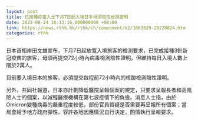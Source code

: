 ```yaml
---
layout: post
title: 已接種疫苗人士下月7日起入境日本毋須陰性檢測證明
date: 2022-08-24 16:13:16.000000000 +08:00
link: https://news.rthk.hk/rthk/ch/component/k2/1663829-20220824.htm
categories: rthk
---
```


日本首相岸田文雄宣布，下月7日起放寬入境旅客的檢測要求，已完成接種3針新冠疫苗的旅客，毋須再提交72小時內病毒檢測陰性證明，但維持每日入境人數上限於2萬人。

目前要入境日本的旅客，必須提交啟程前72小時內的核酸檢測陰性證明。

另外，共同社報道，日本亦計劃降低醫院呈報個案的規定，只要求呈報長者和高風險人士的個案，以減輕醫療機構在第七波疫情下的負擔。消息人士指，由於Omicron變種病毒的嚴重程度較低，部份官員質疑是否需要再呈報所有個案；當局會給予地方政府彈性，容許各地因應情況自行決定，酌情執行呈報要求。
